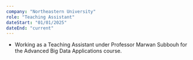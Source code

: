 ```yaml
---
company: "Northeastern University"
role: "Teaching Assistant"
dateStart: "01/01/2025"
dateEnd: "current"
---
```


- Working as a Teaching Assistant under Professor Marwan Subbouh for the Advanced Big Data Applications course. 